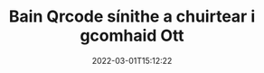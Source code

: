 ---
############################# Static ############################
layout: "auto-gen-signature"
date: 2022-03-01T15:12:22
draft: false
operation: Delete
signaturetype: Qrcode
fileformat: Ott
productName: Java
lang: ga
productCode: java
otherformats: pdf doc docx docm dot dotm dotx odt ott rtf xls xlsx xlsm xlsb csv ods ots xltx xltm ppt pptx pps ppsx odp otp potx potm pptm ppsm
breadcrumb: Put Qrcode signature on Ott for Java

############################# Head ############################
head_title: "Scrios Qrcode sínithe ó chomhaid Ott trí Java"
head_description: "Seans go ndéanfaí scriosadh sínithe Qrcode ar leith ó dhoiciméid shínithe Ott le cód gearr Java."

############################# Header ############################
title: "Bain Qrcode sínithe a chuirtear i gcomhaid Ott"
description: "Scrios Qrcode sínithe éagsúla ó Ott doiciméid. Teastaíonn cód simplí Java chun sínithe Qrcode a bhaint."
bg_image: "https://cms.admin.containerize.com/templates/aspose/App_Themes/V3/images/bg/header1.png"
bg_overlay: false
button:
    enable: true

############################# SubMenu ############################
submenu:
    enable: true

    left:
        img_alt: "GroupDocs.Signature for Java"
        image: "https://cms.admin.containerize.com/templates/groupdocs/images/product-logos/90x90-noborder/groupdocs-signature-java.png"
        product: "GroupDocs.Signature"
        platform: "Java"



############################# About ############################
about:
    enable: true
    title: "Faigh faisnéis faoi ghnéithe API GroupDocs.Signature for Java"
    content: |
        Soláthraíonn [GroupDocs.Signature for Java](https://products.groupdocs.com/signature/java/) API go leor bealaí chun do dhoiciméid a phróiseáil le sínithe leictreonacha. Tá sínithe digiteacha amhail téacsanna, íomhánna, teastais dhigiteacha, barrachóid, cóid QR, stampaí nó meiteashonraí ar fáil. Féadfaidh custaiméirí sínithe digiteacha a chur leis, a scriosadh, a nuashonrú, a fhíorú nó a chuardach ag PDFs, doiciméid MS Word, leabhair oibre MS Excel, láithreoireachtaí MS PowerPoint, comhaid Adobe Photoshop agus formáidí éagsúla íomhá. Soláthraítear líon mór gnéithe agus socruithe úsáideacha.
    

############################# Steps ############################
steps:
    enable: true
    title_left: "Conas Qrcode sínithe a bhaint de do dhoiciméad Ott"
    content_left: |
        Soláthraíonn [GroupDocs.Signature for Java](https://products.groupdocs.com/signature/java/) gné úsáideach chun Ott doiciméad de Qrcode sínithe a ghlanadh le cúpla líne de chód.
        
        * Ar an gcéad dul síos, cuir an réad Síniú ar an toirt ag dul chuig do dhoiciméad mar pharaiméadar cruthaitheoir.
        * Ansin, cruthaigh réad sínithe cuí agus socraigh a aitheantóir uathúil.
        * Tar éis sin, agairt modh Scrios réad sínithe a rith a chaithfear a scriosadh.
        * Ar deireadh, torthaí oibríochta próisis.

    title_right: "Riachtanais Chórais"
    content_right: |
        Tacaítear le GroupDocs.Signature for Java ar gach mór-ardán agus córas oibriúcháin. Sula ndéanann tú an cód thíos, déan cinnte go bhfuil na réamhriachtanais seo a leanas suiteáilte ar do chóras.

        * Córais oibriúcháin: Microsoft Windows, Linux, MacOS
        * Timpeallachtaí forbartha: NetBeans, Intellij IDEA, Eclipse, etc.
        * Java runtime: J2SE 6.0 and above
        * Íoslódáil an leagan is déanaí de GroupDocs.Signature for Java ó [Maven](https://repository.groupdocs.com/webapp/#/artifacts/browse/tree/General/repo/com/groupdocs/groupdocs-signature)
         
    code: |
        ```java    
                
        // Set up input Ott file
        String filePath = "input.ott";
        // Set up output file
        String outputFilePath = "output.ott";

        // Instantiate Signature for input file
        Signature signature = new Signature(filePath);

        // Id of signature which is supposed to be deleted
        // such Id may be obtained as result of search operation
        String id = "eff64a14-dad9-47b0-88e5-2ee4e3604e71";

        // provide signature features to delete
        QrCodeSignature signatureToDelete = new QrCodeSignature(id);

        // delete signature
        Boolean deleteResult = signature.delete(outputFilePath, signatureToDelete);

        // process deletion result
        if (deleteResult)
        {
                System.out.println("Signature was deleted successfully!");
        }
        ```

############################# Demos ############################
demos:
    enable: true
    title: "Ag síniú le Qrcode sínithe Live Demo"
    content: |
       Cuir sínithe leictreonacha éagsúla le comhad Ott faoi láthair trí chuairt a thabhairt ar an suíomh Gréasáin [GroupDocs.Signature App](https://products.groupdocs.app/signature/family).          

############################# More Formats ############################
more_formats:
    enable: true
    title: "Scrios do Qrcode sínithe le Java"
    content: |
        "Scriosadh ríomhshínithe a cuireadh le formáidí éagsúla doiciméad. Bain sínithe go tapa gan cód breise."
    format: 
       
       
back_to_top:
    enable: true
---